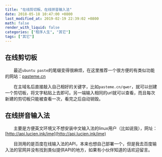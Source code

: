 ```yaml
---
title: "在线剪切板、在线拼音输入法"
date: 2018-05-18 10:47:00 +0800
last_modified_at: 2019-02-19 22:39:02 +0800
math: false
render_with_liquid: false
categories: ["程序人生", "其它"]
tags: ["其它"]
---
```


## 在线剪切板

&emsp;&emsp;最近`ubuntu paste`的尾缀变得很麻烦，在这里推荐一个很方便的有类似功能的网站：[pasteme.cn](https://pasteme.cn)

&emsp;&emsp;在主域名后直接敲入自己相好的关键字，比如`pasteme.cn/qwer`，就可以创建一个剪切板，将文字粘贴上去即可。另一端输入相同的url就可以查看，而且每次新建的剪切板只能被查看一次，看完之后自动销毁。

## 在线拼音输入法
&emsp;&emsp;主要是方便英文环境又不想安装中文输入法的linux用户（比如说我），网址：[http://api.lucien.ink/ime](http://api.lucien.ink/ime)

&emsp;&emsp;目测用的是百度在线输入法的API，本来也想自己部署一个，但是我去百度输入法的官网并没有找到类似提供API的地方，如果有小伙伴知道的话欢迎留言。